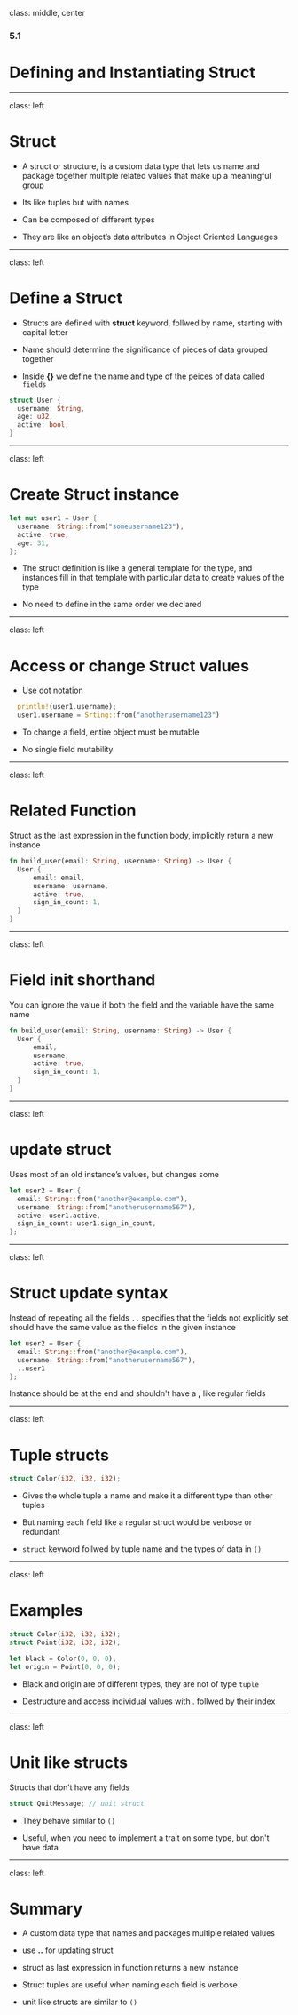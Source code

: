 class: middle, center

### 5.1

# Defining and Instantiating Struct

---

class: left

# Struct

* A struct or structure, is a custom data type that lets us name and package
  together multiple related values that make up a meaningful group

* Its like tuples but with names

* Can be composed of different types

* They are like an object’s data attributes in Object Oriented Languages

---

class: left

# Define a Struct

* Structs are defined with **struct** keyword, follwed by name, starting
  with capital letter

* Name should determine the significance of pieces of data grouped together

* Inside **{}** we define the name and type of the peices of data called `fields`

```rust
struct User {
  username: String,
  age: u32,
  active: bool,
}
```

---

class: left

# Create Struct instance

```rust
let mut user1 = User {
  username: String::from("someusername123"),
  active: true,
  age: 31,
};
```

* The struct definition is like a general template for the type, and instances
  fill in that template with particular data to create values of the type

* No need to define in the same order we declared
  <!-- can we miss few values from the declaration or add them ? -->

---

class: left

# Access or change Struct values

* Use dot notation

```rust
  println!(user1.username);
  user1.username = Srting::from("anotherusername123")
```

* To change a field, entire object must be mutable

* No single field mutability

---

class: left

# Related Function

Struct as the last expression in the function body, implicitly return a new
instance

```rust
fn build_user(email: String, username: String) -> User {
  User {
      email: email,
      username: username,
      active: true,
      sign_in_count: 1,
  }
}
```

---

class: left

# Field init shorthand

You can ignore the value if both the field and the variable have the same name

```rust
fn build_user(email: String, username: String) -> User {
  User {
      email,
      username,
      active: true,
      sign_in_count: 1,
  }
}
```

---

class: left

# update struct

Uses most of an old instance’s values, but changes some

```rust
let user2 = User {
  email: String::from("another@example.com"),
  username: String::from("anotherusername567"),
  active: user1.active,
  sign_in_count: user1.sign_in_count,
};
```

---

class: left

# Struct update syntax

Instead of repeating all the fields `..` specifies that the fields not
explicitly set should have the same value as the fields in the given instance

```rust
let user2 = User {
  email: String::from("another@example.com"),
  username: String::from("anotherusername567"),
  ..user1
};
```

Instance should be at the end and shouldn't have a **,** like regular fields

---

class: left

# Tuple structs

```rust
struct Color(i32, i32, i32);
```

* Gives the whole tuple a name and make it a different type than other tuples

* But naming each field like a regular struct would be verbose or redundant

* `struct` keyword follwed by tuple name and the types of data in `()`

---

class: left

# Examples

```rust
struct Color(i32, i32, i32);
struct Point(i32, i32, i32);

let black = Color(0, 0, 0);
let origin = Point(0, 0, 0);
```

* Black and origin are of different types, they are not of type `tuple`

* Destructure and access individual values with . follwed by their index

---

class: left

# Unit like structs

Structs that don’t have any fields

```rust
struct QuitMessage; // unit struct
```

* They behave similar to `()`

* Useful, when you need to implement a trait on some type, but don't have data

---

class: left

# Summary

* A custom data type that names and packages multiple related values

* use **..** for updating struct

* struct as last expression in function returns a new instance

* Struct tuples are useful when naming each field is verbose

* unit like structs are similar to `()`

